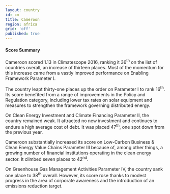 ```yaml
---
layout: country
id: cm
title: Cameroon
region: africa
grid: 'off'
published: true
---
```



#### Score Summary

Cameroon scored 1.13 in Climatescope 2016, ranking it 36<sup>th</sup> on the list of countries overall, an increase of thirteen places. Most of the momentum for this increase came from a vastly improved performance on Enabling Framework Parameter I. 

The country leapt thirty-one places up the order on Parameter I to rank 16<sup>th</sup>. Its score benefited from a range of improvements in the Policy and Regulation category, including lower tax rates on solar equipment and measures to strengthen the framework governing distributed energy.

On Clean Energy Investment and Climate Financing Parameter II, the country remained weak. It attracted no new investment and continues to endure a high average cost of debt. It was placed 47<sup>th</sup>, one spot down from the previous year. 

Cameroon substantially increased its score on Low-Carbon Business & Clean Energy Value Chains Parameter III because of, among other things, a growing number of financial institutions operating in the clean energy sector. It climbed seven places to 42<sup>nd</sup>.

On Greenhouse Gas Management Activities Parameter IV, the country sank one place to 38<sup>th</sup> overall. However, its score rose thanks to modest progress in the area of corporate awareness and the introduction of an emissions reduction target.


